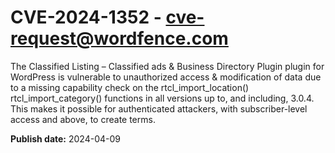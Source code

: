 # CVE-2024-1352 - cve-request@wordfence.com

The Classified Listing – Classified ads & Business Directory Plugin plugin for WordPress is vulnerable to unauthorized access & modification of data due to a missing capability check on the rtcl_import_location() rtcl_import_category() functions in all versions up to, and including, 3.0.4. This makes it possible for authenticated attackers, with subscriber-level access and above, to create terms.

**Publish date:** 2024-04-09
